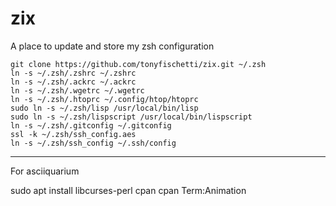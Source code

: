 zix
===

A place to update and store my zsh configuration

    git clone https://github.com/tonyfischetti/zix.git ~/.zsh
    ln -s ~/.zsh/.zshrc ~/.zshrc
    ln -s ~/.zsh/.ackrc ~/.ackrc
    ln -s ~/.zsh/.wgetrc ~/.wgetrc
    ln -s ~/.zsh/.htoprc ~/.config/htop/htoprc
    sudo ln -s ~/.zsh/lisp /usr/local/bin/lisp
    sudo ln -s ~/.zsh/lispscript /usr/local/bin/lispscript
    ln -s ~/.zsh/.gitconfig ~/.gitconfig
    ssl -k ~/.zsh/ssh_config.aes
    ln -s ~/.zsh/ssh_config ~/.ssh/config



----

For asciiquarium

  sudo apt install libcurses-perl
  cpan
  cpan Term:Animation
  
